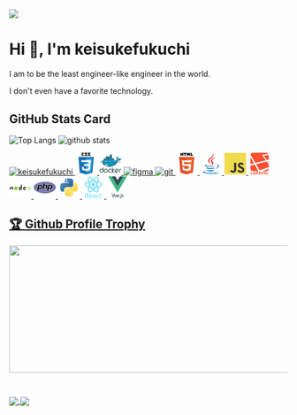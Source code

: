 <a href="https://github.com/vn7n24fzkq/github-profile-summary-cards">
  <img align="center" src="http://github-profile-summary-cards.vercel.app/api/cards/profile-details?username=keisukefukuchi&theme=dark" height="230px" />
</a>

<h1>Hi 👋, I'm keisukefukuchi</h1>
<p　align="center">I am to be the least engineer-like engineer in the world.</p>
<p>I don't even have a favorite technology.</p>

<h2>GitHub Stats Card</h2>
<p align="left"> 
  <img alt="Top Langs" height="150px" src="https://github-readme-stats.vercel.app/api/top-langs/?username=keisukefukuchi&layout=compact&show_icons=true&theme=onedark" />
  <img alt="github stats" height="150px" src="https://github-readme-stats.vercel.app/api?username=keisukefukuchi&theme=onedark&show_icons=ture" />
</p>

<a href="https://github.com/keisukefukuchi/keisukefukuchi/">
  <img src="https://komarev.com/ghpvc/?username=keisukefukuchi" alt="keisukefukuchi" />
</a>
<a href="https://www.w3schools.com/css/" target="_blank" rel="noreferrer">
 <img src="https://raw.githubusercontent.com/devicons/devicon/master/icons/css3/css3-original-wordmark.svg" alt="css3" width="40" height="40"/> 
</a> 
<a href="https://www.docker.com/" target="_blank" rel="noreferrer"> 
 <img src="https://raw.githubusercontent.com/devicons/devicon/master/icons/docker/docker-original-wordmark.svg" alt="docker" width="40" height="40"/> 
</a>
<a href="https://www.figma.com/" target="_blank" rel="noreferrer"> 
 <img src="https://www.vectorlogo.zone/logos/figma/figma-icon.svg" alt="figma" width="40" height="40"/> 
</a> 
<a href="https://git-scm.com/" target="_blank" rel="noreferrer"> 
 <img src="https://www.vectorlogo.zone/logos/git-scm/git-scm-icon.svg" alt="git" width="40" height="40"/> 
</a> 
<a href="https://www.w3.org/html/" target="_blank" rel="noreferrer"> 
 <img src="https://raw.githubusercontent.com/devicons/devicon/master/icons/html5/html5-original-wordmark.svg" alt="html5" width="40" height="40"/> 
</a> 
<a href="https://www.java.com" target="_blank" rel="noreferrer"> 
 <img src="https://raw.githubusercontent.com/devicons/devicon/master/icons/java/java-original.svg" alt="java" width="40" height="40"/> 
</a> 
<a href="https://developer.mozilla.org/en-US/docs/Web/JavaScript" target="_blank" rel="noreferrer"> 
 <img src="https://raw.githubusercontent.com/devicons/devicon/master/icons/javascript/javascript-original.svg" alt="javascript" width="40" height="40"/> 
</a> 
<a href="https://laravel.com/" target="_blank" rel="noreferrer"> <img src="https://raw.githubusercontent.com/devicons/devicon/master/icons/laravel/laravel-plain-wordmark.svg" alt="laravel" width="40" height="40"/> </a> <a href="https://nodejs.org" target="_blank" rel="noreferrer"> <img src="https://raw.githubusercontent.com/devicons/devicon/master/icons/nodejs/nodejs-original-wordmark.svg" alt="nodejs" width="40" height="40"/> </a> <a href="https://www.php.net" target="_blank" rel="noreferrer"> <img src="https://raw.githubusercontent.com/devicons/devicon/master/icons/php/php-original.svg" alt="php" width="40" height="40"/> </a> <a href="https://www.python.org" target="_blank" rel="noreferrer"> <img src="https://raw.githubusercontent.com/devicons/devicon/master/icons/python/python-original.svg" alt="python" width="40" height="40"/> </a> <a href="https://reactjs.org/" target="_blank" rel="noreferrer"> <img src="https://raw.githubusercontent.com/devicons/devicon/master/icons/react/react-original-wordmark.svg" alt="react" width="40" height="40"/> </a> <a href="https://vuejs.org/" target="_blank" rel="noreferrer"> <img src="https://raw.githubusercontent.com/devicons/devicon/master/icons/vuejs/vuejs-original-wordmark.svg" alt="vuejs" width="40" height="40"/> </a
</p>

<a href="https://github.com/ryo-ma/github-profile-trophy">
  <h2>🏆 Github Profile Trophy</h2>
</a>
<a href="https://github.com/ryo-ma/github-profile-trophy">
  <img width=800 src="https://github-profile-trophy.vercel.app/?username=keisukefukuchi&theme=onedark&column=-1" height="230px"/> 
</a>

<h1></h1>
<a href="https://github.com/anuraghazra/github-readme-stats">
  <img align="center" src="http://github-profile-summary-cards.vercel.app/api/cards/stats?username=keisukefukuchi&theme=dark" height="230px"/>
</a>
<a href="https://github.com/anuraghazra/github-readme-stats">
  <img align="center" src="http://github-profile-summary-cards.vercel.app/api/cards/productive-time?username=keisukefukuchi&theme=dark&utcOffset=9" height="230px"/>
</a>
